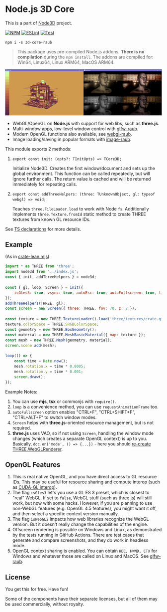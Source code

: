 # Node.js 3D Core

This is a part of [Node3D](https://github.com/node-3d) project.

[![NPM](https://badge.fury.io/js/3d-core-raub.svg)](https://badge.fury.io/js/3d-core-raub)
[![ESLint](https://github.com/node-3d/3d-core-raub/actions/workflows/eslint.yml/badge.svg)](https://github.com/node-3d/3d-core-raub/actions/workflows/eslint.yml)
[![Test](https://github.com/node-3d/3d-core-raub/actions/workflows/test.yml/badge.svg)](https://github.com/node-3d/3d-core-raub/actions/workflows/test.yml)

```console
npm i -s 3d-core-raub
```

> This package uses pre-compiled Node.js addons. **There is no compilation** during the `npm install`.
The addons are compiled for: Win64, Linux64, Linux ARM64, MacOS ARM64.

![Example](examples/screenshot.png)

* WebGL/OpenGL on **Node.js** with support for web libs, such as **three.js**.
* Multi-window apps, low-level window control with [glfw-raub](https://github.com/node-3d/glfw-raub).
* Modern OpenGL functions also available, see [webgl-raub](https://github.com/node-3d/webgl-raub).
* Image loading/saving in popular formats with [image-raub](https://github.com/node-3d/image-raub).

This module exports 2 methods:
1. `export const init: (opts?: TInitOpts) => TCore3D;`
    
    Initialize Node3D. Creates the first window/document and sets up the global environment.
    This function can be called repeatedly, but will ignore further calls.
    The return value is cached and will be returned immediately for repeating calls.
2. `export const addThreeHelpers: (three: TUnknownObject, gl: typeof webgl) => void;`
    
    Teaches `three.FileLoader.load` to work with Node `fs`. Additionally implements
    `three.Texture.fromId` static method to create THREE textures from known GL resource IDs.


See [TS declarations](/index.d.ts) for more details.

## Example

(As in [crate-lean.mjs](/examples/crate-lean.mjs)):

```javascript
import * as THREE from 'three';
import node3d from '../index.js';
const { init, addThreeHelpers } = node3d;

const { gl, loop, Screen } = init({
	isGles3: true, vsync: true, autoEsc: true, autoFullscreen: true, title: 'Crate',
});
addThreeHelpers(THREE, gl);
const screen = new Screen({ three: THREE, fov: 70, z: 2 });

const texture = new THREE.TextureLoader().load('three/textures/crate.gif');
texture.colorSpace = THREE.SRGBColorSpace;
const geometry = new THREE.BoxGeometry();
const material = new THREE.MeshBasicMaterial({ map: texture });
const mesh = new THREE.Mesh(geometry, material);
screen.scene.add(mesh);

loop(() => {
	const time = Date.now();
	mesh.rotation.x = time * 0.0005;
	mesh.rotation.y = time * 0.001;
	screen.draw();
});
```

Example Notes:

1. You can use **mjs**, **tsx** or commonjs with `require()`.
1. `loop` is a convenience method, you can use `requestAnimationFrame` too.
1. `autoFullscreen` option enables "CTRL+F", "CTRL+SHIFT+F", "CTRL+ALT+F" to switch
	window modes.
1. `Screen` helps with **three.js**-oriented resource management, but is not required.
1. **three.js** uses VAO, so if not using `Screen`, handling the window mode changes
	(which creates a separate OpenGL context) is up to you.
	Basically, `doc.on('mode', () => {...})` -
	here you should [re-create THREE.WebGLRenderer](/js/objects/screen.js#L127).


## OpenGL Features

1. This is real native OpenGL, and you have direct access to GL resource IDs. This may be
	useful for resource sharing and compute interop (such as
	[CUDA-GL interop](https://docs.nvidia.com/cuda/cuda-runtime-api/group__CUDART__OPENGL.html)).
1. The flag `isGles3` let's you use a GL ES 3 preset, which is closest to "real" WebGL.
	If set to `false`, WebGL stuff (such as three.js) will still work, but now with some hacks.
	However, if you are planning to use non-WebGL features (e.g. OpenGL 4.5 features),
	you might want it off, and then select a specific context version manually.
1. The flag `isWebGL2` impacts how web libraries recognize the WebGL version.
	But it doesn't really change the capabilities of the engine.
1. Offscreen rendering is possible on Windows and Linux, as demonstrated by the tests
	running in GitHub Actions. There are test cases that generate and compare screenshots,
	and they do work in headless mode.
1. OpenGL context sharing is enabled. You can obtain `HDC, HWND, CTX` for Windows and whatever
	those are called on Linux and MacOS. See [glfw-raub](https://github.com/node-3d/glfw-raub).


## License

You get this for free. Have fun!

Some of the components have their separate licenses, but all of them may be used
commercially, without royalty.
